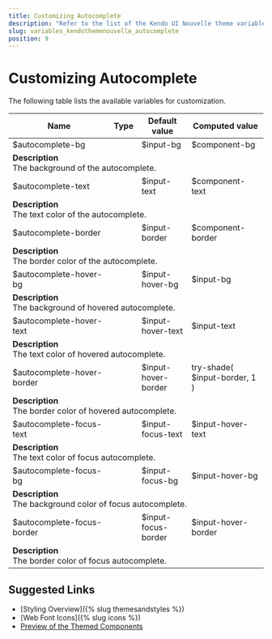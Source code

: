 ```yaml
---
title: Customizing Autocomplete
description: "Refer to the list of the Kendo UI Nouvelle theme variables available for customization."
slug: variables_kendothemenouvelle_autocomplete
position: 9
---
```


# Customizing Autocomplete

The following table lists the available variables for customization.

<table class="theme-variables">
    <colgroup>
    <col style="width: 200px; white-space:nowrap;" />
    <col />
    <col />
    <col />
</colgroup>
<thead>
    <tr>
        <th>Name</th>
        <th>Type</th>
        <th>Default value</th>
        <th>Computed value</th>
    </tr>
</thead>
<tbody>
        <tr>
    <td>$autocomplete-bg</td>
    <td></td>
    <td>$input-bg</td>
    <td>$component-bg</td>
</tr>
<tr>
    <td colspan="4" class="theme-variables-description-container"><div><b>Description</b><div class="theme-variables-description">The background of the autocomplete.</div></div>
    </td>
</tr>
<tr>
    <td>$autocomplete-text</td>
    <td></td>
    <td>$input-text</td>
    <td>$component-text</td>
</tr>
<tr>
    <td colspan="4" class="theme-variables-description-container"><div><b>Description</b><div class="theme-variables-description">The text color of the autocomplete.</div></div>
    </td>
</tr>
<tr>
    <td>$autocomplete-border</td>
    <td></td>
    <td>$input-border</td>
    <td>$component-border</td>
</tr>
<tr>
    <td colspan="4" class="theme-variables-description-container"><div><b>Description</b><div class="theme-variables-description">The border color of the autocomplete.</div></div>
    </td>
</tr>
<tr>
    <td>$autocomplete-hover-bg</td>
    <td></td>
    <td>$input-hover-bg</td>
    <td>$input-bg</td>
</tr>
<tr>
    <td colspan="4" class="theme-variables-description-container"><div><b>Description</b><div class="theme-variables-description">The background of hovered autocomplete.</div></div>
    </td>
</tr>
<tr>
    <td>$autocomplete-hover-text</td>
    <td></td>
    <td>$input-hover-text</td>
    <td>$input-text</td>
</tr>
<tr>
    <td colspan="4" class="theme-variables-description-container"><div><b>Description</b><div class="theme-variables-description">The text color of hovered autocomplete.</div></div>
    </td>
</tr>
<tr>
    <td>$autocomplete-hover-border</td>
    <td></td>
    <td>$input-hover-border</td>
    <td>try-shade( $input-border, 1 )</td>
</tr>
<tr>
    <td colspan="4" class="theme-variables-description-container"><div><b>Description</b><div class="theme-variables-description">The border color of hovered autocomplete.</div></div>
    </td>
</tr>
<tr>
    <td>$autocomplete-focus-text</td>
    <td></td>
    <td>$input-focus-text</td>
    <td>$input-hover-text</td>
</tr>
<tr>
    <td colspan="4" class="theme-variables-description-container"><div><b>Description</b><div class="theme-variables-description">The text color of focus autocomplete.</div></div>
    </td>
</tr>
<tr>
    <td>$autocomplete-focus-bg</td>
    <td></td>
    <td>$input-focus-bg</td>
    <td>$input-hover-bg</td>
</tr>
<tr>
    <td colspan="4" class="theme-variables-description-container"><div><b>Description</b><div class="theme-variables-description">The background color of focus autocomplete.</div></div>
    </td>
</tr>
<tr>
    <td>$autocomplete-focus-border</td>
    <td></td>
    <td>$input-focus-border</td>
    <td>$input-hover-border</td>
</tr>
<tr>
    <td colspan="4" class="theme-variables-description-container"><div><b>Description</b><div class="theme-variables-description">The border color of focus autocomplete.</div></div>
    </td>
</tr>
</tbody>
</table>

## Suggested Links

* [Styling Overview]({% slug themesandstyles %})
* [Web Font Icons]({% slug icons %})
* [Preview of the Themed Components](../)

